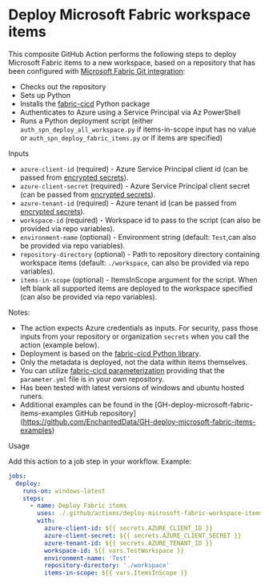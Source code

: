 # Deploy Microsoft Fabric workspace items

This composite GitHub Action performs the following steps to deploy Microsoft Fabric items to a new workspace, based on a repository that has been configured with [Microsoft Fabric Git integration](https://learn.microsoft.com/en-us/fabric/cicd/git-integration/intro-to-git-integration?tabs=azure-devops):

- Checks out the repository
- Sets up Python
- Installs the [fabric-cicd](https://github.com/microsoft/fabric-cicd) Python package
- Authenticates to Azure using a Service Principal via Az PowerShell
- Runs a Python deployment script (either `auth_spn_deploy_all_workspace.py` if items-in-scope input has no value or `auth_spn_deploy_fabric_items.py` or if items are specified)

Inputs

- `azure-client-id` (required) - Azure Service Principal client id (can be passed from [encrypted secrets](https://docs.github.com/en/actions/security-guides/encrypted-secrets?WT.mc_id=DP-MVP-5004032)).
- `azure-client-secret` (required) - Azure Service Principal client secret (can be passed from [encrypted secrets](https://docs.github.com/en/actions/security-guides/encrypted-secrets?WT.mc_id=DP-MVP-5004032)).
- `azure-tenant-id` (required) - Azure tenant id (can be passed from [encrypted secrets](https://docs.github.com/en/actions/security-guides/encrypted-secrets?WT.mc_id=DP-MVP-5004032)).
- `workspace-id` (required) - Workspace id to pass to the script (can also be provided via repo variables).
- `environment-name` (optional) - Environment string (default: `Test`,can also be provided via repo variables).
- `repository-directory` (optional) - Path to repository directory containing workspace items (default: `./workspace`, can also be provided via repo variables).
- `items-in-scope` (optional) - ItemsInScope argument for the script. When left blank all supported items are deployed to the workspace specified (can also be provided via repo variables).


Notes: 
- The action expects Azure credentials as inputs. For security, pass those inputs from your repository or organization `secrets` when you call the action (example below).
- Deployment is based on the [fabric-cicd Python library](https://microsoft.github.io/fabric-cicd/latest/).
- Only the metadata is deployed, not the data within items themselves.
- You can utilize [fabric-cicd parameterization](https://microsoft.github.io/fabric-cicd/latest/how_to/parameterization/) providing that the `parameter.yml` file is in your own repository.
- Has been tested with latest versions of windows and ubuntu hosted runers.
- Additional examples can be found in the [GH-deploy-microsoft-fabric-items-examples GitHub repository] (https://github.com/EnchantedData/GH-deploy-microsoft-fabric-items-examples)

Usage

Add this action to a job step in your workflow. Example:

```yaml
jobs:
  deploy:
    runs-on: windows-latest
    steps:
      - name: Deploy Fabric items
        uses: ./.github/actions/deploy-microsoft-fabric-workspace-items
        with:
          azure-client-id: ${{ secrets.AZURE_CLIENT_ID }}
          azure-client-secret: ${{ secrets.AZURE_CLIENT_SECRET }}
          azure-tenant-id: ${{ secrets.AZURE_TENANT_ID }}
          workspace-id: ${{ vars.TestWorkspace }}
          environment-name: 'Test'
          repository-directory: './workspace'
          items-in-scope: ${{ vars.ItemsInScope }}

```

